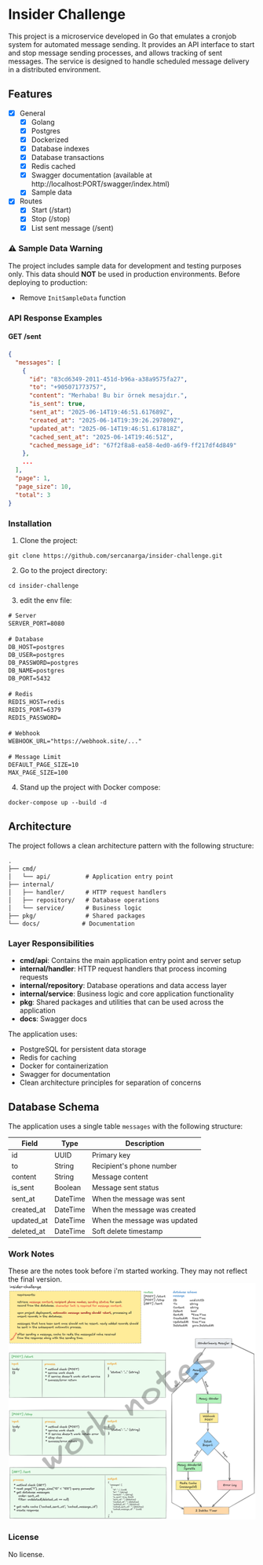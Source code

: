 # Insider Challenge

This project is a microservice developed in Go that emulates a cronjob system for automated message sending. It provides an API interface to start and stop message sending processes, and allows tracking of sent messages. The service is designed to handle scheduled message delivery in a distributed environment.

## Features

- [x] General
    - [x] Golang
    - [x] Postgres
    - [x] Dockerized
    - [x] Database indexes
    - [x] Database transactions
    - [x] Redis cached
    - [x] Swagger documentation (available at http://localhost:PORT/swagger/index.html)
    - [x] Sample data
- [x] Routes
  - [x] Start (/start)
  - [x] Stop (/stop)
  - [x] List sent message (/sent)

### ⚠️ Sample Data Warning
The project includes sample data for development and testing purposes only. This data should **NOT** be used in production environments. Before deploying to production:
- Remove `InitSampleData` function

### API Response Examples

#### GET /sent
```json
{
  "messages": [
    {
      "id": "83cd6349-2011-451d-b96a-a38a9575fa27",
      "to": "+905071773757",
      "content": "Merhaba! Bu bir örnek mesajdır.",
      "is_sent": true,
      "sent_at": "2025-06-14T19:46:51.617689Z",
      "created_at": "2025-06-14T19:39:26.297809Z",
      "updated_at": "2025-06-14T19:46:51.617818Z",
      "cached_sent_at": "2025-06-14T19:46:51Z",
      "cached_message_id": "67f2f8a8-ea58-4ed0-a6f9-ff217df4d849"
    },
    ...
  ],
  "page": 1,
  "page_size": 10,
  "total": 3
}
```

### Installation

1. Clone the project:
```
git clone https://github.com/sercanarga/insider-challenge.git
```
2. Go to the project directory:
```
cd insider-challenge
```
3. edit the env file:
```env
# Server
SERVER_PORT=8080

# Database
DB_HOST=postgres
DB_USER=postgres
DB_PASSWORD=postgres
DB_NAME=postgres
DB_PORT=5432

# Redis
REDIS_HOST=redis
REDIS_PORT=6379
REDIS_PASSWORD=

# Webhook
WEBHOOK_URL="https://webhook.site/..."

# Message Limit
DEFAULT_PAGE_SIZE=10
MAX_PAGE_SIZE=100
```

4. Stand up the project with Docker compose:
```
docker-compose up --build -d
```

## Architecture

The project follows a clean architecture pattern with the following structure:

```
.
├── cmd/
│   └── api/          # Application entry point
├── internal/
│   ├── handler/      # HTTP request handlers
│   ├── repository/   # Database operations
│   └── service/      # Business logic
├── pkg/              # Shared packages
└── docs/            # Documentation
```

### Layer Responsibilities

- **cmd/api**: Contains the main application entry point and server setup
- **internal/handler**: HTTP request handlers that process incoming requests
- **internal/repository**: Database operations and data access layer
- **internal/service**: Business logic and core application functionality
- **pkg**: Shared packages and utilities that can be used across the application
- **docs**: Swagger docs

The application uses:
- PostgreSQL for persistent data storage
- Redis for caching
- Docker for containerization
- Swagger for documentation
- Clean architecture principles for separation of concerns

## Database Schema

The application uses a single table `messages` with the following structure:

| Field        | Type      | Description                    |
|--------------|-----------|--------------------------------|
| id           | UUID      | Primary key                    |
| to           | String    | Recipient's phone number       |
| content      | String    | Message content                |
| is_sent      | Boolean   | Message sent status            |
| sent_at      | DateTime  | When the message was sent      |
| created_at   | DateTime  | When the message was created   |
| updated_at   | DateTime  | When the message was updated   |
| deleted_at   | DateTime  | Soft delete timestamp          |

### Work Notes
These are the notes took before i'm started working. They may not reflect the final version.
![Notes](https://github.com/sercanarga/insider-challenge/blob/main/assets/work-notes.png?raw=true)

### License
No license.